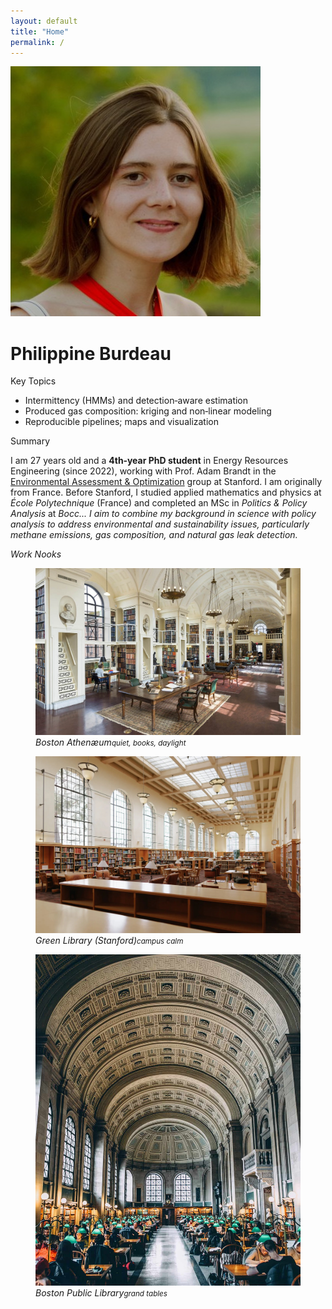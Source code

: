 ```yaml
---
layout: default
title: "Home"
permalink: /
---
```


<div class="header-grid">
  <div class="profile">
    <img class="photo" src="/assets/img/avatar.jpg" alt="Portrait of Philippine Burdeau">
    <div class="identity">
      <h1>Philippine Burdeau</h1>
      <div class="social">
        <a class="icon linkedin" href="https://www.linkedin.com/in/philippine-burdeau/" aria-label="LinkedIn" target="_blank" rel="noopener" title="LinkedIn"></a>
        <a class="icon github" href="https://github.com/pburdeau" aria-label="GitHub" target="_blank" rel="noopener" title="GitHub"></a>
        <a class="icon scholar" href="https://scholar.google.com/citations?user=sJb11sYAAAAJ&hl=fr" aria-label="Google Scholar" target="_blank" rel="noopener" title="Google Scholar"></a>
        <a class="icon email" href="mailto:pburdeau@stanford.edu" aria-label="Email" title="Email"></a>
      </div>
    </div>
  </div>
  <div class="topics">
    <div class="section-title">Key Topics</div>
    <ul class="big-bullets">
      <li>Intermittency (HMMs) and detection‑aware estimation</li>
      <li>Produced gas composition: kriging and non‑linear modeling</li>
      <li>Reproducible pipelines; maps and visualization</li>
    </ul>
  </div>
</div>

<div class="h2">Summary</div>
<p>I am 27 years old and a <strong><span id="phdYearText">4th‑year PhD student</span></strong> in Energy Resources Engineering (since 2022), working with Prof. Adam Brandt in the <a href="https://eao.stanford.edu/" target="_blank" rel="noopener">Environmental Assessment & Optimization</a> group at Stanford. I am originally from France. Before Stanford, I studied applied mathematics and physics at <em>École Polytechnique</em> (France) and completed an MSc in <em>Politics & Policy Analysis</em> at <em>Bocc...
  I aim to combine my background in science with policy analysis to address environmental and sustainability issues, particularly methane emissions, gas composition, and natural gas leak detection.</p>

<div class="h2">Work Nooks</div>
<div class="nooks">
  <figure class="nook">
    <a href="https://www.bostonathenaeum.org/" target="_blank" rel="noopener">
      <img src="/assets/img/athenaeum.jpg" alt="Boston Athenæum reading room">
    </a>
    <figcaption>Boston Athenæum<small>quiet, books, daylight</small></figcaption>
  </figure>
  <figure class="nook">
    <a href="https://library.stanford.edu/green" target="_blank" rel="noopener">
      <img src="/assets/img/green-library.jpg" alt="Cecil H. Green Library, Stanford University">
    </a>
    <figcaption>Green Library (Stanford)<small>campus calm</small></figcaption>
  </figure>
  <figure class="nook">
    <a href="https://www.bpl.org/" target="_blank" rel="noopener">
      <img src="/assets/img/third-place.jpg" alt="Boston Public Library">
    </a>
    <figcaption>Boston Public Library<small>grand tables</small></figcaption>
  </figure>
</div>